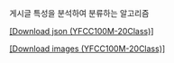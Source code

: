 게시글 특성을 분석하여 분류하는 알고리즘

[[Download json (YFCC100M-20Class)]](https://drive.google.com/file/d/1rQJ6Qi8cw1GAR-wdfSESMtJ0vM_jW5n0/view?usp=sharing)

[[Download images (YFCC100M-20Class)]](https://drive.google.com/file/d/1vwBixvRXDeDLU4Xk8UMOwKicYRsGDdhC/view?usp=share_link)
